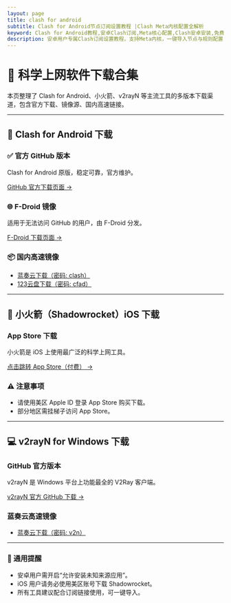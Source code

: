 ```yaml
---
layout: page
title: clash for android
subtitle: Clash for Android节点订阅设置教程 |Clash Meta内核配置全解析
keyword: Clash for Android教程,安卓Clash订阅,Meta核心配置,Clash安卓安装,免费节点导入,shadowrocke,v2rayn下载,clash apk
description: 安卓用户专属Clash订阅设置教程，支持Meta内核，一键导入节点与规则配置，图文详细说明。提供最新Clash Meta免费订阅地址，并推荐稳定高速的节点购买服务，提供 Clash for Android、小火箭（Shadowrocket）、v2rayN 等科学上网工具下载链接，适合安卓、iOS、Windows 多平台使用。支持一键导入订阅，适配主流平台。无论你是新手还是老用户，都能在本站找到高性价比的Clash节点资源！
---
```


<div class="container">

# 🚀 科学上网软件下载合集

本页整理了 Clash for Android、小火箭、v2rayN 等主流工具的多版本下载渠道，包含官方下载、镜像源、国内高速链接。

---

## 📱 Clash for Android 下载

<div class="download-card">
  <h3>✅ 官方 GitHub 版本</h3>
  <p>Clash for Android 原版，稳定可靠，官方维护。</p>
  <p><a href="https://github.com/Kr328/ClashForAndroid/releases" target="_blank">GitHub 官方下载页面 →</a></p>
</div>

<div class="download-card">
  <h3>🌐 F-Droid 镜像</h3>
  <p>适用于无法访问 GitHub 的用户，由 F-Droid 分发。</p>
  <p><a href="https://f-droid.org/packages/com.github.kr328.clash/" target="_blank">F-Droid 下载页面 →</a></p>
</div>

<div class="download-card">
  <h3>📦 国内高速镜像</h3>
  <ul>
    <li><a href="https://wwi.lanzouy.com/ixj3g03nmdoh" target="_blank">蓝奏云下载（密码: clash）</a></li>
    <li><a href="https://www.123pan.com/s/qI8zVv-Lwh8.html" target="_blank">123云盘下载（密码: cfad）</a></li>
  </ul>
</div>

---

## 🍎 小火箭（Shadowrocket）iOS 下载

<div class="download-card">
  <h3>App Store 下载</h3>
  <p>小火箭是 iOS 上使用最广泛的科学上网工具。</p>
  <p><a href="https://apps.apple.com/us/app/shadowrocket/id932747118" target="_blank">点击跳转 App Store（付费） →</a></p>
</div>

<div class="download-card">
  <h3>⚠️ 注意事项</h3>
  <ul>
    <li>请使用美区 Apple ID 登录 App Store 购买下载。</li>
    <li>部分地区需挂梯子访问 App Store。</li>
  </ul>
</div>

---

## 💻 v2rayN for Windows 下载

<div class="download-card">
  <h3>GitHub 官方版本</h3>
  <p>v2rayN 是 Windows 平台上功能最全的 V2Ray 客户端。</p>
  <p><a href="https://github.com/2dust/v2rayN/releases" target="_blank">v2rayN 官方 GitHub 下载 →</a></p>
</div>

<div class="download-card">
  <h3>蓝奏云高速镜像</h3>
  <ul>
    <li><a href="https://wwi.lanzouy.com/iE1G10qlkhoi" target="_blank">蓝奏云下载（密码: v2n）</a></li>
  </ul>
</div>

---

<div class="download-card">
  <h3>📌 通用提醒</h3>
  <ul>
    <li>安卓用户需开启“允许安装未知来源应用”。</li>
    <li>iOS 用户请务必使用美区账号下载 Shadowrocket。</li>
    <li>所有工具建议配合订阅链接使用，可一键导入。</li>
  </ul>
</div>

</div>
